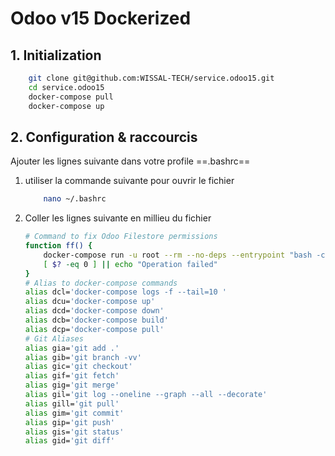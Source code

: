 # Odoo v15 Dockerized
## 1. Initialization
```sh
    git clone git@github.com:WISSAL-TECH/service.odoo15.git
    cd service.odoo15
    docker-compose pull
    docker-compose up
```

## 2. Configuration & raccourcis
Ajouter les lignes suivante dans votre profile ==.bashrc==
1. utiliser la commande suivante pour ouvrir le fichier
    ```sh
        nano ~/.bashrc
    ```
2. Coller les lignes suivante en millieu du fichier 
    ```bash
    # Command to fix Odoo Filestore permissions
    function ff() {
        docker-compose run -u root --rm --no-deps --entrypoint "bash -c \"chown -R odoo: /var/lib/odoo/ && chown `id -u`:`id -g` -R /mnt/extra-addons\"" odoo 
        [ $? -eq 0 ] || echo "Operation failed"
    }
    # Alias to docker-compose commands
    alias dcl='docker-compose logs -f --tail=10 '
    alias dcu='docker-compose up'
    alias dcd='docker-compose down'
    alias dcb='docker-compose build'
    alias dcp='docker-compose pull'
    # Git Aliases
    alias gia='git add .'
    alias gib='git branch -vv'
    alias gic='git checkout'
    alias gif='git fetch'
    alias gig='git merge'
    alias gil='git log --oneline --graph --all --decorate'
    alias gill='git pull'
    alias gim='git commit'
    alias gip='git push'
    alias gis='git status'
    alias gid='git diff'
```
    
